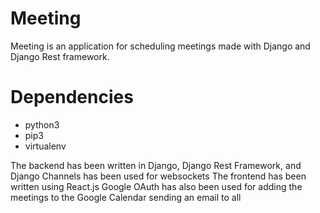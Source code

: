 # Meeting
Meeting is an application for scheduling meetings made with Django and Django Rest framework.

# Dependencies
- python3
- pip3
- virtualenv

The backend has been written in Django, Django Rest Framework, and Django Channels has been used for websockets
The frontend has been written using React.js
Google OAuth has also been used for adding the meetings to the Google Calendar sending an email to all
